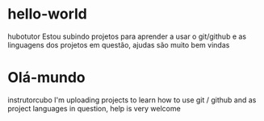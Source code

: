 # hello-world
hubotutor
Estou subindo projetos para aprender a usar o git/github e as linguagens dos projetos em questão, ajudas são muito bem vindas

# Olá-mundo
instrutorcubo
I'm uploading projects to learn how to use git / github and as project languages ​​in question, help is very welcome
